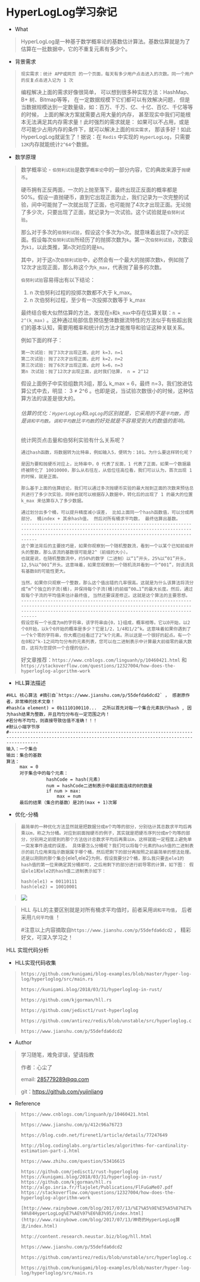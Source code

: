# 									HyperLogLog学习杂记



- What

> HyperLogLog是一种基于数学概率论的基数估计算法。基数估算就是为了估算在一批数据中，它的不重复元素有多少个。



- 背景需求

> `现实需求：统计 APP或网页 的一个页面，每天有多少用户点击进入的次数。同一个用户的反复点击进入记为 1 次`
>
> 编程解决上面的需求好像很简单， 可以想到很多种实现方法：HashMap、 B+ 树、Bitmap等等， 在一定数据规模下它们都可以有效解决问题， 但是当数据规模达到一定数量级，如：百万、千万、亿、十亿、百亿、千亿等等的时候， 上面的解决方案就需要占用大量的内存， 甚至现实中我们可能根本无法满足其内存需求量！此时强烈的需求就是： 如果可以不占用，或是尽可能少占用内存的条件下，就可以解决上面的`现实需求`， 那该多好！如此HyperLogLog就诞生了！据说：在 `Redis` 中实现的 `HyperLogLog`，只需要`12K`内存就能统计`2^64`个数据。





- 数学原理

> 数学概率论 - `伯努利试验`是数学`概率论`中的一部分内容，它的典故来源于`抛硬币`。
>
> 硬币拥有正反两面，一次的上抛至落下，最终出现正反面的概率都是50%。假设一直抛硬币，直到它出现正面为止，我们记录为一次完整的试验，间中可能抛了一次就出现了正面，也可能抛了4次才出现正面。无论抛了多少次，只要出现了正面，就记录为一次试验。这个试验就是`伯努利试验`。
>
> 那么对于多次的`伯努利试验`，假设这个多次为`n`次。就意味着出现了`n`次的正面。假设每次`伯努利试验`所经历了的抛掷次数为`k`。第一次`伯努利试验`，次数设为`k1`，以此类推，第`n`次对应的是`kn`。
>
> 其中，对于这`n`次`伯努利试验`中，必然会有一个最大的抛掷次数`k`，例如抛了12次才出现正面，那么称这个为`k_max`，代表抛了最多的次数。
>
> `伯努利试验`容易得出有以下结论：
>
> 1. n 次伯努利过程的投掷次数都不大于 k_max。
> 2. n 次伯努利过程，至少有一次投掷次数等于 k_max
>
> 最终结合极大似然估算的方法，发现在`n`和`k_max`中存在估算关联：`n = 2^(k_max)` 。这种通过局部信息预估整体数据流特性的方法似乎有些超出我们的基本认知，需要用概率和统计的方法才能推导和验证这种关联关系。
>
> 例如下面的样子：
>
> ```log
> 第一次试验: 抛了3次才出现正面，此时 k=3，n=1
> 第二次试验: 抛了2次才出现正面，此时 k=2，n=2
> 第三次试验: 抛了6次才出现正面，此时 k=6，n=3
> 第n 次试验：抛了12次才出现正面，此时我们估算， n = 2^12
> ```
>
> 假设上面例子中实验组数共3组，那么 k_max = 6，最终 n=3，我们放进估算公式中去，明显： 3 ≠ 2^6 。也即是说，当试验次数很小的时候，这种估算方法的误差是很大的。
>
> ###### 估算的优化：`HyperLogLog`和`LogLog`的区别就是，它采用的不是`平均数`，而是`调和平均数`。`调和平均数`比`平均数`的好处就是不容易受到大的数值的影响。
>
> 统计网页点击量和伯努利实验有什么关系呢？
>
> ```shell
> 通过hash函数，将数据转为比特串，例如输入5，便转为：101。为什么要这样转化呢？
> 
> 是因为要和抛硬币对应上，比特串中，0 代表了反面，1 代表了正面，如果一个数据最终被转化了 10010000，那么从右往左，从低位往高位看，我们可以认为，首次出现 1 的时候，就是正面。
> 
> 那么基于上面的估算结论，我们可以通过多次抛硬币实验的最大抛到正面的次数来预估总共进行了多少次实验，同样也就可以根据存入数据中，转化后的出现了 1 的最大的位置 k_max 来估算存入了多少数据。
> 
> 通过划分出多个桶，可以提升精度减小误差， 比如上面同一个hash函数值，可以分成两部分， 桶index + 其余hash值， 然后对所有桶求平均数， 最终估算出基数。
> ------------------------------------------------------------------------------------------------------------------------------------------------------------------------------------------------------
> 这个算法背后的主要技巧是，如果你观察到一个随机整数流，看到一个以某个已知前缀开头的整数，那么该流的基数很可能是2^（前缀的大小）。
> 也就是说，在随机整数流中，约50%的数字（二进制）以“1”开头，25%以“01”开头，12,5%以“001”开头。这意味着，如果您观察到一个随机流并看到一个“001”，则该流具有基数8的可能性更大。
> 
> 当然，如果你只观察一个整数，那么这个值出错的几率很高。这就是为什么该算法将流分成“m”个独立的子流(桶)，并保持每个子流(桶)的前缀“00…1”的最大长度。然后，通过取每个子流的平均值来估计最终值, 当然还要误差修正。这就是这个算法的主要思想。
> ------------------------------------------------------------------------------------------------------------------------------------------------------------------------------------------------------
> 假设您有一个长度为m的字符串，该字符串由{0，1}组成，概率相等。它以0开始，以2个0开始，以k个0开始的概率是多少？它是1/2，1/4和1/2^k。这意味着如果你遇到了一个k个零的字符串，你大概已经看过了2^k个元素。所以这是一个很好的起点。有一个在0和2^k-1之间均匀分布的元素列表，您可以在二进制表示中计算最大前缀零的最大数目，这将为您提供一个合理的估计。
> ```
>
> 好文章推荐：`https://www.cnblogs.com/linguanh/p/10460421.html` 和`https://stackoverflow.com/questions/12327004/how-does-the-hyperloglog-algorithm-work` 



- HLL算法描述

```shell
#HLL 核心算法 #摘引自`https://www.jianshu.com/p/55defda6dcd2` ， 感谢原作者，非常棒的技术文章！
#hash(a element) = 0b1110100110...  之所以首先对每一个集合元素执行hash , 因为hash结果为整数，并且均匀分布在一定范围之内！
#若分布不均匀，则直接导致估值不准确！！！
#默认小端字节序
#-------------------------------------------------------------------------------------------------------------------------------------------------------
输入：一个集合
输出：集合的基数
算法：
     max = 0
     对于集合中的每个元素：
               hashCode = hash(元素)
               num = hashCode二进制表示中最前面连续的0的数量
               if num > max:
                   max = num
     最后的结果（集合的基数）是2的(max + 1)次幂  
```



- 优化-分桶

> `最简单的一种优化方法显然就是把数据分成m个均等的部分，分别估计其总数求平均后再乘以m，称之为分桶。对应到前面抛硬币的例子，其实就是把硬币序列分成m个均等的部分，分别用之前提到的那个方法估计总数求平均后再乘以m，这样就能一定程度上避免单一突发事件造成的误差。
>  具体要怎么分桶呢？我们可以将每个元素的hash值的二进制表示的前几位用来指示数据属于哪个桶，然后把剩下的部分再按照之前最简单的想法处理。
>  还是以刚刚的那个集合`{ele1,ele2}`为例，假设我要分2个桶，那么我只要去ele1的hash值的第一位来确定其分桶即可，之后用剩下的部分进行前导零的计算，如下图：
>  假设ele1和ele2的hash值二进制表示如下：`
>
> ```shell
> hash(ele1) = 00110111
> hash(ele2) = 10010001
> ```

> ![](/home/yjl/study_proj/c10k_c10m/hyperloglog/images/buckget.png)

> HLL 与LL的主要区别就是对所有桶求平均值时，前者采用`调和平均值`， 后者采用`几何平均值` ！
>
> #注意以上内容摘取自`https://www.jianshu.com/p/55defda6dcd2` ， 精彩好文，可深入学习之！



HLL 实现代码分析



- HLL实现代码收集

> `https://github.com/kunigami/blog-examples/blob/master/hyper-log-log/hyperloglog/src/main.rs`
>
> `https://kunigami.blog/2018/03/31/hyperloglog-in-rust/`
>
> `https://github.com/kjgorman/hll.rs`
>
> `https://github.com/jedisct1/rust-hyperloglog`
>
> `https://github.com/antirez/redis/blob/unstable/src/hyperloglog.c`
>
> `https://www.jianshu.com/p/55defda6dcd2`





- Author

> 学习随笔，难免谬误，望请指教
>
> 作者：心尘了
>
> email: [285779289@qq.com](mailto:285779289@qq.com)
>
> git：https://github.com/yujinliang





- Reference

> `https://www.cnblogs.com/linguanh/p/10460421.html`
>
> `https://www.jianshu.com/p/412c96a76723`
>
> `https://blog.csdn.net/firenet1/article/details/77247649`
>
> `http://blog.codinglabs.org/articles/algorithms-for-cardinality-estimation-part-i.html`
>
> `https://www.zhihu.com/question/53416615`
>
> `https://github.com/jedisct1/rust-hyperloglog`
> `https://kunigami.blog/2018/03/31/hyperloglog-in-rust/`
> `https://github.com/kjgorman/hll.rs`
> `http://algo.inria.fr/flajolet/Publications/FlFuGaMe07.pdf`
> `https://stackoverflow.com/questions/12327004/how-does-the-hyperloglog-algorithm-work`
>
> `[http://www.rainybowe.com/blog/2017/07/13/%E7%A5%9E%E5%A5%87%E7%9A%84HyperLogLog%E7%AE%97%E6%B3%95/index.html](http://www.rainybowe.com/blog/2017/07/13/神奇的HyperLogLog算法/index.html)`
>
> `http://content.research.neustar.biz/blog/hll.html`
>
> `https://www.jianshu.com/p/55defda6dcd2`
>
> `https://github.com/antirez/redis/blob/unstable/src/hyperloglog.c`
>
> `https://github.com/kunigami/blog-examples/blob/master/hyper-log-log/hyperloglog/src/main.rs`





